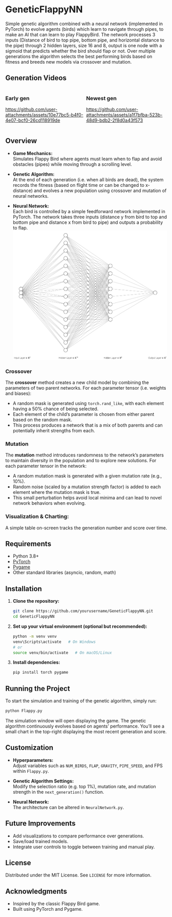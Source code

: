 # GeneticFlappyNN

Simple genetic algorithm combined with a neural network (implemented in PyTorch) to evolve agents (birds) which learn to navigate through pipes, to make an AI that can learn to play FlappyBird. The network processes 3 inputs (Distance of bird to top pipe, bottom pipe, and horizontal distance to the pipe) through 2 hidden layers, size 16 and 8, output is one node with a sigmoid that predicts whether the bird should flap or not. Over multiple generations the algorithm selects the best performing birds based on fitness and breeds new models via crossover and mutation.

## Generation Videos

<div style="display: flex; justify-content: space-around; align-items: flex-start;">
  <div>
    <h3>Early gen</h3>
    

https://github.com/user-attachments/assets/10e77bc5-b4f0-4e07-bcf0-26cd118919de


  </div>
  <div>
    <h3>Newest gen</h3>
    

https://github.com/user-attachments/assets/a1f7bfba-523b-48d9-bdb2-2f8d0a43f573


  </div>
</div>

## Overview

- **Game Mechanics:**  
  Simulates Flappy Bird where agents must learn when to flap and avoid obstacles (pipes) while moving through a scrolling level.
  
- **Genetic Algorithm:**  
  At the end of each generation (i.e. when all birds are dead), the system records the fitness (based on flight time or can be changed to x-distance) and evolves a new population using crossover and mutation of neural networks.

- **Neural Network:**  
  Each bird is controlled by a simple feedforward network implemented in PyTorch. The network takes three inputs (distance y from bird to top and bottom pipe and distance x from bird to pipe) and outputs a probability to flap.
  <img src="images/NN.png">

### Crossover
The **crossover** method creates a new child model by combining the parameters of two parent networks. For each parameter tensor (i.e. weights and biases):

- A random mask is generated using `torch.rand_like`, with each element having a 50% chance of being selected.
- Each element of the child’s parameter is chosen from either parent based on the random mask.
- This process produces a network that is a mix of both parents and can potentially inherit strengths from each.

### Mutation
The **mutation** method introduces randomness to the network’s parameters to maintain diversity in the population and to explore new solutions. For each parameter tensor in the network:

- A random mutation mask is generated with a given mutation rate (e.g., 10%).
- Random noise (scaled by a mutation strength factor) is added to each element where the mutation mask is true.
- This small perturbation helps avoid local minima and can lead to novel network behaviors when evolving.



### Visualization & Charting:
  A simple table on-screen tracks the generation number and score over time.

## Requirements

- Python 3.8+
- [PyTorch](https://pytorch.org/get-started/locally/)
- [Pygame](https://www.pygame.org/)
- Other standard libraries (asyncio, random, math)

## Installation

1. **Clone the repository:**
   ```sh
   git clone https://github.com/yourusername/GeneticFlappyNN.git
   cd GeneticFlappyNN
   ```

2. **Set up your virtual environment (optional but recommended):**
   ```sh
   python -m venv venv
   venv\Scripts\activate   # On Windows
   # or
   source venv/bin/activate   # On macOS/Linux
   ```

3. **Install dependencies:**
   ```sh
   pip install torch pygame
   ```

## Running the Project

To start the simulation and training of the genetic algorithm, simply run:

```sh
python Flappy.py
```

The simulation window will open displaying the game. The genetic algorithm continuously evolves based on agents’ performance. You’ll see a small chart in the top-right displaying the most recent generation and score.

## Customization

- **Hyperparameters:**  
  Adjust variables such as `NUM_BIRDS`, `FLAP`, `GRAVITY`, `PIPE_SPEED`, and FPS within `Flappy.py`.

- **Genetic Algorithm Settings:**  
  Modify the selection ratio (e.g. top 1%), mutation rate, and mutation strength in the `next_generation()` function.

- **Neural Network:**  
  The architecture can be altered in `NeuralNetwork.py`.

## Future Improvements

- Add visualizations to compare performance over generations.
- Save/load trained models.
- Integrate user controls to toggle between training and manual play.

## License

Distributed under the MIT License. See `LICENSE` for more information.

## Acknowledgments

- Inspired by the classic Flappy Bird game.
- Built using PyTorch and Pygame.
